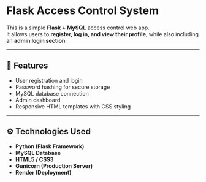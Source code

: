 # Flask Access Control System

This is a simple **Flask + MySQL** access control web app.  
It allows users to **register, log in, and view their profile**, while also including an **admin login section**.

---

## 🧠 Features
- User registration and login
- Password hashing for secure storage
- MySQL database connection
- Admin dashboard
- Responsive HTML templates with CSS styling

---

## ⚙️ Technologies Used
- **Python (Flask Framework)**
- **MySQL Database**
- **HTML5 / CSS3**
- **Gunicorn (Production Server)**
- **Render (Deployment)**

